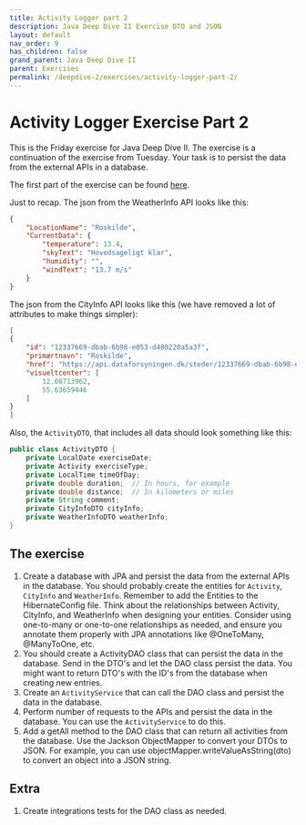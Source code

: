 ```yaml
---
title: Activity Logger part 2
description: Java Deep Dive II Exercise DTO and JSON
layout: default
nav_order: 9
has_children: false
grand_parent: Java Deep Dive II
parent: Exercises
permalink: /deepdive-2/exercises/activity-logger-part-2/
---
```


# Activity Logger Exercise Part 2

This is the Friday exercise for Java Deep Dive II. The exercise is a continuation of the exercise from Tuesday. Your task is to persist the data from the external APIs in a database.

The first part of the exercise can be found [here](./activity_logger_part1.md).

Just to recap. The json from the WeatherInfo API looks like this:

```json
{
    "LocationName": "Roskilde",
    "CurrentData": {
        "temperature": 13.4,
        "skyText": "Hovedsageligt klar",
        "humidity": "",
        "windText": "13.7 m/s"
    }
}
```

The json from the CityInfo API looks like this (we have removed a lot of attributes to make things simpler):

```json
[
{
    "id": "12337669-dbab-6b98-e053-d480220a5a3f",
    "primærtnavn": "Roskilde",
    "href": "https://api.dataforsyningen.dk/steder/12337669-dbab-6b98-e053-d480220a5a3f",
    "visueltcenter": [
        12.08713962,
        55.63659446
    ]
}
]
```

Also, the `ActivityDTO`, that includes all data should look something like this:

```java
public class ActivityDTO {
    private LocalDate exerciseDate;
    private Activity exerciseType;
    private LocalTime timeOfDay;
    private double duration;  // In hours, for example
    private double distance;  // In kilometers or miles
    private String comment;
    private CityInfoDTO cityInfo;
    private WeatherInfoDTO weatherInfo;
}
```

## The exercise

1. Create a database with JPA and persist the data from the external APIs in the database. You should probably create the entities for `Activity`, `CityInfo` and `WeatherInfo`. Remember to add the Entities to the HibernateConfig file. Think about the relationships between Activity, CityInfo, and WeatherInfo when designing your entities. Consider using one-to-many or one-to-one relationships as needed, and ensure you annotate them properly with JPA annotations like @OneToMany, @ManyToOne, etc.
2. You should create a ActivityDAO class that can persist the data in the database. Send in the DTO's and let the DAO class persist the data. You might want to return DTO's with the ID's from the database when creating new entries.
3. Create an `ActivityService` that can call the DAO class and persist the data in the database.
4. Perform number of requests to the APIs and persist the data in the database. You can use the `ActivityService` to do this.
5. Add a getAll method to the DAO class that can return all activities from the database. Use the Jackson ObjectMapper to convert your DTOs to JSON. For example, you can use objectMapper.writeValueAsString(dto) to convert an object into a JSON string.

## Extra

1. Create integrations tests for the DAO class as needed.
